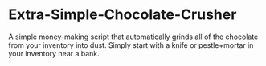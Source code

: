# Extra-Simple-Chocolate-Crusher

A simple money-making script that automatically grinds all of the chocolate from your inventory into dust. Simply start with a knife or pestle+mortar in your inventory near a bank.
